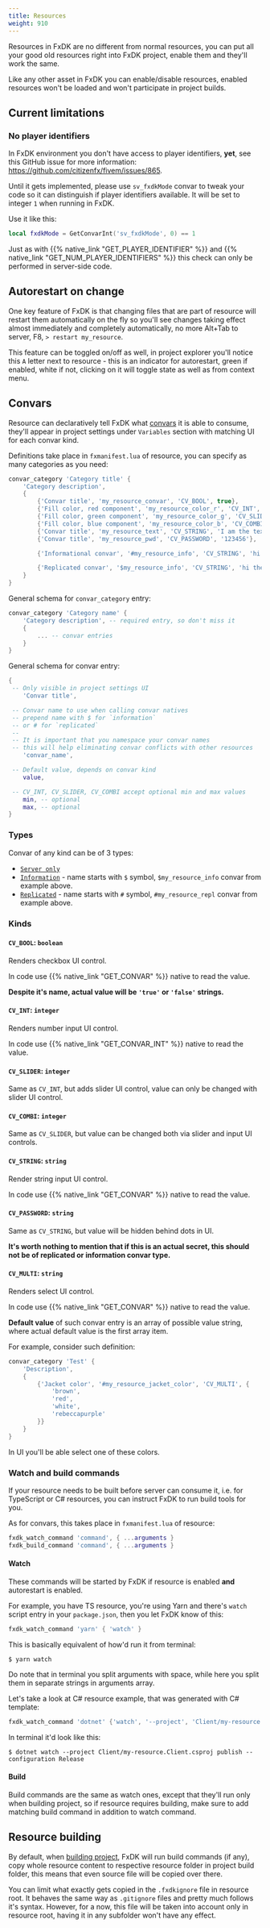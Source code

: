 ```yaml
---
title: Resources
weight: 910
---
```


Resources in FxDK are no different from normal resources, you can put all your good old resources right into FxDK project, enable them and they'll work the same.

Like any other asset in FxDK you can enable/disable resources, enabled resources won't be loaded and won't participate in project builds.


## Current limitations

### No player identifiers
In FxDK environment you don't have access to player identifiers, **yet**, see this GitHub issue for more information: https://github.com/citizenfx/fivem/issues/865.

Until it gets implemented, please use `sv_fxdkMode` convar to tweak your code so it can distinguish if player identifiers available. It will be set to integer `1` when running in FxDK.

Use it like this:
```lua
local fxdkMode = GetConvarInt('sv_fxdkMode', 0) == 1
```

Just as with {{% native_link "GET_PLAYER_IDENTIFIER" %}} and {{% native_link "GET_NUM_PLAYER_IDENTIFIERS" %}} this check can only be performed in server-side code.


## Autorestart on change

One key feature of FxDK is that changing files that are part of resource will restart them automatically on the fly so you'll see changes taking effect almost immediately and completely automatically, no more Alt+Tab to server, F8, `> restart my_resource`.

This feature can be toggled on/off as well, in project explorer you'll notice this `A` letter next to resource - this is an indicator for autorestart, green if enabled, white if not, clicking on it will toggle state as well as from context menu.


## Convars

Resource can declaratively tell FxDK what [convars](/docs/scripting-reference/convars/) it is able to consume, they'll appear in project settings under `Variables` section with matching UI for each convar kind.

Definitions take place in `fxmanifest.lua` of resource, you can specify as many categories as you need:

```lua
convar_category 'Category title' {
    'Category description',
    {
        {'Convar title', 'my_resource_convar', 'CV_BOOL', true},
        {'Fill color, red component', 'my_resource_color_r', 'CV_INT', 100, 0, 255},
        {'Fill color, green component', 'my_resource_color_g', 'CV_SLIDER', 10, 0, 255},
        {'Fill color, blue component', 'my_resource_color_b', 'CV_COMBI', 150, 0, 255},
        {'Convar title', 'my_resource_text', 'CV_STRING', 'I am the text, I am the vengeance'},
        {'Convar title', 'my_resource_pwd', 'CV_PASSWORD', '123456'},

        {'Informational convar', '#my_resource_info', 'CV_STRING', 'hi there'},

        {'Replicated convar', '$my_resource_info', 'CV_STRING', 'hi there'}
    }
}
```

General schema for `convar_category` entry:
```lua
convar_category 'Category name' {
    'Category description', -- required entry, so don't miss it
    {
        ... -- convar entries
    }
}
```

General schema for convar entry:
```lua
{
 -- Only visible in project settings UI
    'Convar title',

 -- Convar name to use when calling convar natives
 -- prepend name with $ for `information`
 -- or # for `replicated`
 --
 -- It is important that you namespace your convar names
 -- this will help eliminating convar conflicts with other resources
    'convar_name',

 -- Default value, depends on convar kind
    value,

 -- CV_INT, CV_SLIDER, CV_COMBI accept optional min and max values
    min, -- optional
    max, -- optional
}
```


### Types

Convar of any kind can be of 3 types:

 - [`Server only`](/docs/scripting-reference/convars/#standard-convars)
 - [`Information`](/docs/scripting-reference/convars/#server-information-convars) - name starts with `$` symbol, `$my_resource_info` convar from example above.
  - [`Replicated`](/docs/scripting-reference/convars/#server-information-convars) - name starts with `#` symbol, `#my_resource_repl` convar from example above.


### Kinds

#### `CV_BOOL`: `boolean`
Renders checkbox UI control.

In code use {{% native_link "GET_CONVAR" %}} native to read the value.

**Despite it's name, actual value will be `'true'` or `'false'` strings.**

#### `CV_INT`: `integer`
Renders number input UI control.

In code use {{% native_link "GET_CONVAR_INT" %}} native to read the value.

#### `CV_SLIDER`: `integer`
Same as `CV_INT`, but adds slider UI control, value can only be changed with slider UI control.

#### `CV_COMBI`: `integer`
Same as `CV_SLIDER`, but value can be changed both via slider and input UI controls.

#### `CV_STRING`: `string`
Render string input UI control.

In code use {{% native_link "GET_CONVAR" %}} native to read the value.

#### `CV_PASSWORD`: `string`
Same as `CV_STRING`, but value will be hidden behind dots in UI.

**It's worth nothing to mention that if this is an actual secret, this should not be of replicated or information convar type.**

#### `CV_MULTI`: `string`
Renders select UI control.

In code use {{% native_link "GET_CONVAR" %}} native to read the value.

**Default value** of such convar entry is an array of possible value string, where actual default value is the first array item.

For example, consider such definition:
```lua
convar_category 'Test' {
    'Description',
    {
        {'Jacket color', '#my_resource_jacket_color', 'CV_MULTI', {
            'brown',
            'red',
            'white',
            'rebeccapurple'
        }}
    }
}
```

In UI you'll be able select one of these colors.

### Watch and build commands
If your resource needs to be built before server can consume it, i.e. for TypeScript or C# resources, you can instruct FxDK to run build tools for you.

As for convars, this takes place in `fxmanifest.lua` of resource:
```lua
fxdk_watch_command 'command', { ...arguments }
fxdk_build_command 'command', { ...arguments }
```

#### Watch
These commands will be started by FxDK if resource is enabled **and** autorestart is enabled.

For example, you have TS resource, you're using Yarn and there's `watch` script entry in your `package.json`, then you let FxDK know of this:
```lua
fxdk_watch_command 'yarn' { 'watch' }
```

This is basically equivalent of how'd run it from terminal:
```
$ yarn watch
```

Do note that in terminal you split arguments with space, while here you split them in separate strings in arguments array.

Let's take a look at C# resource example, that was generated with C# template:
```lua
fxdk_watch_command 'dotnet' {'watch', '--project', 'Client/my-resource.Client.csproj', 'publish', '--configuration', 'Release'}
```

In terminal it'd look like this:
```
$ dotnet watch --project Client/my-resource.Client.csproj publish --configuration Release
```

#### Build
Build commands are the same as watch ones, except that they'll run only when building project, so if resource requires building, make sure to add matching build command in addition to watch command.


## Resource building

By default, when [building project](/docs/fxdk/project-building), FxDK will run build commands (if any), copy whole resource content to respective resource folder in project build folder, this means that even source file will be copied over there.

You can limit what exactly gets copied in the `.fxdkignore` file in resource root. It behaves the same way as `.gitignore` files and pretty much follows it's syntax. However, for a now, this file will be taken into account only in resource root, having it in any subfolder won't have any effect.
